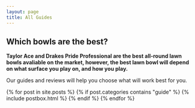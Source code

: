 ```yaml
---
layout: page
title: All Guides
---
```


## Which bowls are the best?

**Taylor Ace and Drakes Pride Professional are the best all-round lawn bowls avaliable on the market, however, the best lawn bowl will depend on what surface you play on, and how you play.**

Our guides and reviews will help you choose what will work best for you.

<div class="masonrygrid row all listrecent">
    {% for post in site.posts %}
      {% if post.categories contains "guide" %}
        {% include postbox.html %}
      {% endif %}
    {% endfor %}
</div>

